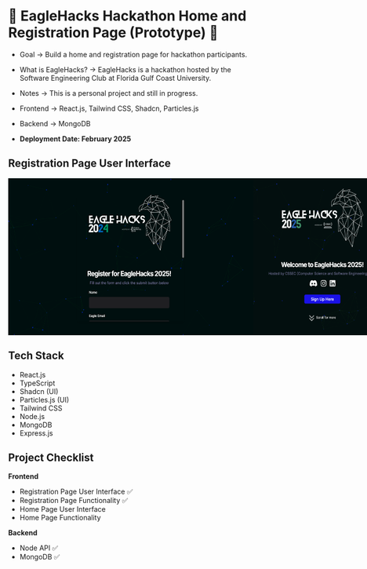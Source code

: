 # 🦅 EagleHacks Hackathon Home and Registration Page (Prototype) 🦅

- Goal -> Build a home and registration page for hackathon participants.

- What is EagleHacks? -> EagleHacks is a hackathon hosted by the Software Engineering Club at Florida Gulf Coast University.

- Notes -> This is a personal project and still in progress.

- Frontend -> React.js, Tailwind CSS, Shadcn, Particles.js

- Backend -> MongoDB

- **Deployment Date: February 2025**


## Registration Page User Interface <a name="introduction"></a>

<div style="display: flex; justify-content: space-around;">
  <img src="https://raw.githubusercontent.com/tbaratta/EagleHacks_Prototype/main/images/Signup_Form.png" alt="Signup Form" width="500" height="320">
  <img src="https://raw.githubusercontent.com/tbaratta/EagleHacks_Prototype/main/images/EagleHacks_HomePage.png" alt="Home Page" width="300" height="320">
</div>


## Tech Stack <a name="tech-stack"></a>

- React.js
- TypeScript
- Shadcn (UI)
- Particles.js (UI)
- Tailwind CSS
- Node.js
- MongoDB
- Express.js

## Project Checklist <a name="check-list"></a>

**Frontend**

- Registration Page User Interface ✅
- Registration Page Functionality ✅
- Home Page User Interface
- Home Page Functionality

**Backend**

- Node API ✅
- MongoDB ✅




